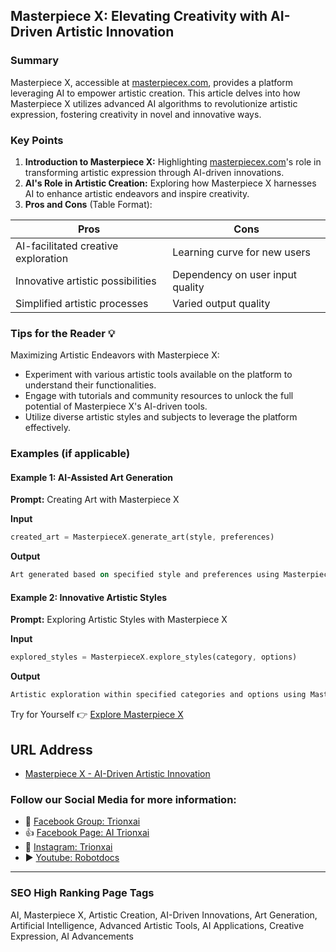 ## Masterpiece X: Elevating Creativity with AI-Driven Artistic Innovation

### Summary
Masterpiece X, accessible at [masterpiecex.com](https://masterpiecex.com), provides a platform leveraging AI to empower artistic creation. This article delves into how Masterpiece X utilizes advanced AI algorithms to revolutionize artistic expression, fostering creativity in novel and innovative ways.

### Key Points

1. **Introduction to Masterpiece X:** Highlighting [masterpiecex.com](https://masterpiecex.com)'s role in transforming artistic expression through AI-driven innovations.
2. **AI's Role in Artistic Creation:** Exploring how Masterpiece X harnesses AI to enhance artistic endeavors and inspire creativity.
3. **Pros and Cons** (Table Format):

| Pros                                 | Cons                                |
|--------------------------------------|-------------------------------------|
| AI-facilitated creative exploration   | Learning curve for new users        |
| Innovative artistic possibilities     | Dependency on user input quality    |
| Simplified artistic processes         | Varied output quality               |

### Tips for the Reader 💡
Maximizing Artistic Endeavors with Masterpiece X:
- Experiment with various artistic tools available on the platform to understand their functionalities.
- Engage with tutorials and community resources to unlock the full potential of Masterpiece X's AI-driven tools.
- Utilize diverse artistic styles and subjects to leverage the platform effectively.

### Examples (if applicable)

#### Example 1: AI-Assisted Art Generation
**Prompt:** Creating Art with Masterpiece X

**Input**
```dart
created_art = MasterpieceX.generate_art(style, preferences)
```

**Output**
```dart
Art generated based on specified style and preferences using Masterpiece X's AI-assisted creation tools.
```

#### Example 2: Innovative Artistic Styles
**Prompt:** Exploring Artistic Styles with Masterpiece X

**Input**
```dart
explored_styles = MasterpieceX.explore_styles(category, options)
```

**Output**
```dart
Artistic exploration within specified categories and options using Masterpiece X's innovative style exploration tools.
```

Try for Yourself 👉 <a href="https://www.masterpiecex.com" target="_blank">Explore Masterpiece X</a>

## URL Address
- <a href="https://www.masterpiecex.com" target="_blank">Masterpiece X - AI-Driven Artistic Innovation</a>

### Follow our Social Media for more information:
- 📘 <a href="https://www.facebook.com/groups/trionxai" target="_blank">Facebook Group: Trionxai</a>
- 👍 <a href="https://www.facebook.com/ai.trionxai" target="_blank">Facebook Page: AI Trionxai</a>
- 📸 <a href="https://www.instagram.com/trionxai/" target="_blank">Instagram: Trionxai</a>
- ▶️ <a href="https://www.youtube.com/@robotdocs/" target="_blank">Youtube: Robotdocs</a>

<hr>

### SEO High Ranking Page Tags
AI, Masterpiece X, Artistic Creation, AI-Driven Innovations, Art Generation, Artificial Intelligence, Advanced Artistic Tools, AI Applications, Creative Expression, AI Advancements